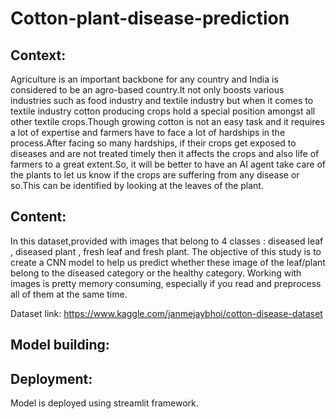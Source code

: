 # Cotton-plant-disease-prediction

## Context:
 Agriculture is an important backbone for any country and India is considered to be an agro-based country.It not only boosts various industries such as food industry and textile industry but when it comes to textile industry cotton producing crops hold a special position amongst all other textile crops.Though growing cotton is not an easy task and it requires a lot of expertise and farmers have to face a lot of hardships in the process.After facing so many hardships, if their crops get exposed to diseases and are not treated timely then it affects the crops and also life of farmers to a great extent.So, it will be better to have an AI agent take care of the plants to let us know if the crops are suffering from any disease or so.This can be identified by looking at the leaves of the plant.

## Content:
 In this dataset,provided with images that belong to 4 classes : diseased leaf , diseased plant , fresh leaf and fresh plant. The objective of this study is to create a CNN model to help us predict whether these image of the leaf/plant belong to the diseased category or the healthy category. Working with images is pretty memory consuming, especially if you read and preprocess all of them at the same time.

Dataset link: https://www.kaggle.com/janmejaybhoi/cotton-disease-dataset

## Model building:

## Deployment:
 Model is deployed using streamlit framework.
